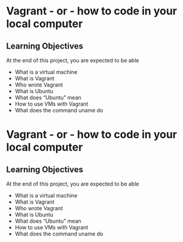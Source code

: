 # Vagrant - or - how to code in your local computer

## Learning Objectives
At the end of this project, you are expected to be able
* What is a virtual machine
* What is Vagrant
* Who wrote Vagrant
* What is Ubuntu
* What does “Ubuntu” mean
* How to use VMs with Vagrant
* What does the command uname do
# Vagrant - or - how to code in your local computer

## Learning Objectives
At the end of this project, you are expected to be able
* What is a virtual machine
* What is Vagrant
* Who wrote Vagrant
* What is Ubuntu
* What does “Ubuntu” mean
* How to use VMs with Vagrant
* What does the command uname do

